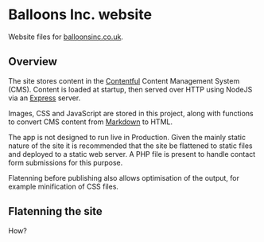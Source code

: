 # Balloons Inc. website

Website files for [balloonsinc.co.uk](http://balloonsinc.co.uk). 

## Overview

The site stores content in the [Contentful](https://contentful.com) Content Management System (CMS). Content is loaded at startup, then served over HTTP using NodeJS via an [Express](https://expressjs.com) server.

Images, CSS and JavaScript are stored in this project, along with functions to convert CMS content from [Markdown](https://en.wikipedia.org/wiki/Markdown) to HTML. 

The app is not designed to run live in Production. Given the mainly static nature of the site it is recommended that the site be flattened to static files and deployed to a static web server. A PHP file is present to handle contact form submissions for this purpose.

Flatenning before publishing also allows optimisation of the output, for example minification of CSS files.

## Flatenning the site

How?